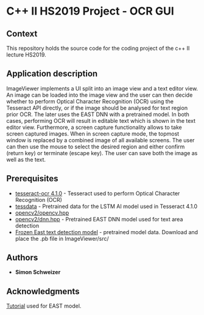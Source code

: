 # C++ II HS2019 Project - OCR GUI

## Context

This repository holds the source code for the coding project of the c++ II
lecture HS2019.

## Application description
ImageViewer implements a UI split into an image view and a text editor view.
An image can be loaded into the image view and the user can then decide
whether to perform Optical Character Recognition (OCR) using the Tesseract API
directly, or if the image should be analysed for text region prior OCR. The later
uses the EAST DNN with a pretrained model.
In both cases, performing OCR will result in editable text which is shown in the
text editor view.
Furthermore, a screen capture functionality allows to take screen captured images.
When in screen capture mode, the topmost window is replaced by a combined image
of all available screens. The user can then use the mouse to select the desired
region and either confirm (return key) or terminate (escape key).
The user can save both the image as well as the text.

## Prerequisites
* [tesseract-ocr 4.1.0](https://github.com/tesseract-ocr/tesseract/releases/tag/4.1.0) - Tesseract used to perform Optical Character Recognition (OCR)
* [tessdata](https://github.com/tesseract-ocr/tessdata) - Pretrained data for the LSTM AI model used in Tesseract 4.1.0
* [opencv2/opencv.hpp](https://github.com/opencv/opencv)
* [opencv2/dnn.hpp](https://docs.opencv.org/3.4/db/ddc/dnn_2dnn_8hpp.html) - Pretrained EAST DNN model used for text area detection
* [Frozen East text detection model](https://www.dropbox.com/s/r2ingd0l3zt8hxs/frozen_east_text_detection.tar.gz?dl=1) - pretrained model data. Download and place the .pb file in ImageViewer/src/

## Authors
* **Simon Schweizer**

## Acknowledgments
[Tutorial](https://www.learnopencv.com/deep-learning-based-text-detection-using-opencv-c-python/) used for EAST model.

